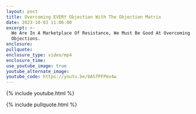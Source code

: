 ```yaml
---
layout: post
title: Overcoming EVERY Objection With The Objection Matrix
date: 2023-10-03 11:06:00
excerpt: >-
  We Are In A Marketplace Of Resistance, We Must Be Good At Overcoming
  Objections.
enclosure:
pullquote:
enclosure_type: video/mp4
enclosure_time:
use_youtube_image: true
youtube_alternate_image:
youtube_code: https://youtu.be/bASfPFPmv4w
---
```

{% include youtube.html %}

{% include pullquote.html %}
